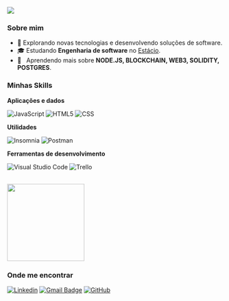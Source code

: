 ![](https://komarev.com/ghpvc/?username=willian-uiu&color=006bed)

<h3>Sobre mim</h3>

- 🤔 Explorando novas tecnologias e desenvolvendo soluções de software.
- 🎓 Estudando **Engenharia de software** no <a href="https://estacio.br">Estácio</a>.
- 🌱 &nbsp; Aprendendo mais sobre **NODE.JS, BLOCKCHAIN, WEB3, SOLIDITY, POSTGRES**.

<h3>Minhas Skills</h3>

**Aplicações e dados**

![JavaScript](https://img.shields.io/badge/-JavaScript-333333?style=flat&logo=javascript)
![HTML5](https://img.shields.io/badge/-HTML5-333333?style=flat&logo=HTML5)
![CSS](https://img.shields.io/badge/-CSS-333333?style=flat&logo=CSS3&logoColor=1572B6)

**Utilidades**

![Insomnia](https://img.shields.io/badge/-Insomnia-333333?style=flat&logo=insomnia)
![Postman](https://img.shields.io/badge/-Postman-333333?style=flat&logo=postman)

**Ferramentas de desenvolvimento**

![Visual Studio Code](https://img.shields.io/badge/-Visual%20Studio%20Code-333333?style=flat&logo=visual-studio-code&logoColor=007ACC)
![Trello](https://img.shields.io/badge/-Trello-333333?style=flat&logo=trello&logoColor=007ACC)

<br/>

<a href="https://github.com/willian-uiu" title="Perfil do Will">
  <img height="180em" src="https://github-readme-stats.vercel.app/api?username=willian-uiu&theme=dracula&show_icons=true" />
</a>

<h3>Onde me encontrar</h3>

[![Linkedin](https://img.shields.io/badge/-username-blue?style=flat-square&logo=Linkedin&logoColor=white&link=https://www.linkedin.com/in/williansilvamamede/)](https://www.linkedin.com/in/williansilvamamede/)
[![Gmail Badge](https://img.shields.io/badge/-seuemail@email.com-006bed?style=flat-square&logo=Gmail&logoColor=white&link=mailto:williansilvamamede@gmail.com)](mailto:williansilvamamede@gmail.com)
[![GitHub](https://img.shields.io/github/followers/iuricode?label=follow&style=social)](https://github.com/willian-uiu)
